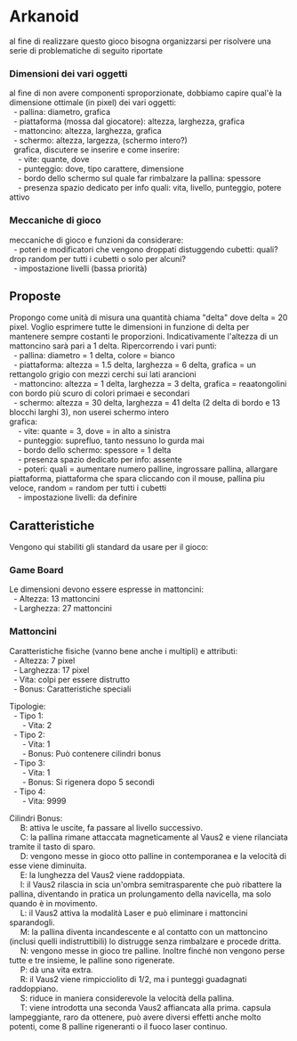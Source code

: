 # Arkanoid
al fine di realizzare questo gioco bisogna organizzarsi per risolvere una serie di problematiche di seguito riportate

### Dimensioni dei vari oggetti
al fine di non avere componenti sproporzionate, dobbiamo capire qual'è la dimensione ottimale (in pixel) dei vari oggetti: <br />
    &nbsp; - pallina: diametro, grafica <br />
    &nbsp; - piattaforma (mossa dal giocatore): altezza, larghezza, grafica <br />
    &nbsp; - mattoncino: altezza, larghezza, grafica <br />
    &nbsp; - schermo: altezza, largezza, (schermo intero?) <br />
    &nbsp; grafica, discutere se inserire e come inserire: <br />
    &nbsp;&nbsp;&nbsp; - vite: quante, dove <br />
    &nbsp;&nbsp;&nbsp; - punteggio: dove, tipo carattere, dimensione <br />
    &nbsp;&nbsp;&nbsp; - bordo dello schermo sul quale far rimbalzare la pallina: spessore <br />
    &nbsp;&nbsp;&nbsp; - presenza spazio dedicato per info quali: vita, livello, punteggio, potere attivo

### Meccaniche di gioco
meccaniche di gioco e funzioni da considerare: <br />
    &nbsp; - poteri e modificatori che vengono droppati distuggendo cubetti: quali? drop random per tutti i cubetti o solo per alcuni?  <br />
    &nbsp; - impostazione livelli (bassa priorità)

## Proposte
Propongo come unità di misura una quantità chiama "delta" dove delta = 20 pixel. Voglio esprimere tutte le dimensioni in funzione di delta per mantenere sempre costanti le proporzioni. Indicativamente l'altezza di un mattoncino sarà pari a 1 delta.
Ripercorrendo i vari punti: <br />
      &nbsp; - pallina: diametro = 1 delta, colore = bianco <br />
      &nbsp; - piattaforma: altezza = 1.5 delta, larghezza = 6 delta, grafica = un rettangolo grigio con mezzi cerchi sui lati arancioni <br />
      &nbsp; - mattoncino: altezza = 1 delta, larghezza = 3 delta, grafica = reaatongolini con bordo più scuro di colori primaei e secondari <br />
      &nbsp; - schermo: altezza = 30 delta, larghezza = 41 delta (2 delta di bordo e 13 blocchi larghi 3), non userei schermo intero <br />
      grafica: <br />
      &nbsp;&nbsp;&nbsp; - vite: quante = 3, dove = in alto a sinistra <br />
      &nbsp;&nbsp;&nbsp; - punteggio: suprefluo, tanto nessuno lo gurda mai <br />
      &nbsp;&nbsp;&nbsp; - bordo dello schermo: spessore = 1 delta <br />
      &nbsp;&nbsp;&nbsp; - presenza spazio dedicato per info: assente <br />
      &nbsp;&nbsp;&nbsp; - poteri: quali = aumentare numero palline, ingrossare pallina, allargare piattaforma, piattaforma che spara cliccando con il mouse, pallina piu veloce, random = random            per tutti i cubetti <br />
      &nbsp;&nbsp;&nbsp; - impostazione livelli: da definire 


## Caratteristiche
Vengono qui stabiliti gli standard da usare per il gioco:

### Game Board
Le dimensioni devono essere espresse in mattoncini: <br />
	 &nbsp; - Altezza: 13 mattoncini <br />
	 &nbsp; - Larghezza: 27 mattoncini <br />


### Mattoncini
Caratteristiche fisiche (vanno bene anche i multipli) e attributi:<br />
	 &nbsp; - Altezza: 7 pixel <br />
     &nbsp; - Larghezza: 17 pixel <br />
     &nbsp; - Vita: colpi per essere distrutto <br />
     &nbsp; - Bonus: Caratteristiche speciali <br />
     
Tipologie:<br />
&nbsp; - Tipo 1:  <br />
&nbsp; &nbsp; &nbsp; - Vita: 2<br />
&nbsp; - Tipo 2:  <br />
&nbsp; &nbsp; &nbsp; - Vita: 1<br />
&nbsp; &nbsp; &nbsp; - Bonus: Può contenere cilindri bonus<br />
&nbsp; - Tipo 3:  <br />
&nbsp; &nbsp; &nbsp; - Vita: 1<br />
&nbsp; &nbsp; &nbsp; - Bonus: Si rigenera dopo 5 secondi<br />
&nbsp; - Tipo 4:  <br />
&nbsp; &nbsp; &nbsp; - Vita: 9999<br />


Cilindri Bonus: <br />
&nbsp; &nbsp; &nbsp;B: attiva le uscite, fa passare al livello successivo.<br />
&nbsp; &nbsp; &nbsp;C: la pallina rimane attaccata magneticamente al Vaus2 e viene rilanciata tramite il tasto di sparo.<br />
&nbsp; &nbsp; &nbsp;D: vengono messe in gioco otto palline in contemporanea e la velocità di esse viene diminuita. <br />
&nbsp; &nbsp; &nbsp;E: la lunghezza del Vaus2 viene raddoppiata.<br />
&nbsp; &nbsp; &nbsp;I: il Vaus2 rilascia in scia un'ombra semitrasparente che può ribattere la pallina, diventando in pratica un prolungamento della navicella, ma solo quando è in movimento.<br />
&nbsp; &nbsp; &nbsp;L: il Vaus2 attiva la modalità Laser e può eliminare i mattoncini sparandogli.<br />
&nbsp; &nbsp; &nbsp;M: la pallina diventa incandescente e al contatto con un mattoncino (inclusi quelli indistruttibili) lo distrugge senza rimbalzare e procede dritta.<br />
&nbsp; &nbsp; &nbsp;N: vengono messe in gioco tre palline. Inoltre finché non vengono perse tutte e tre insieme, le palline sono rigenerate.<br />
&nbsp; &nbsp; &nbsp;P: dà una vita extra.<br />
&nbsp; &nbsp; &nbsp;R: il Vaus2 viene rimpicciolito di 1/2, ma i punteggi guadagnati raddoppiano.<br />
&nbsp; &nbsp; &nbsp;S: riduce in maniera considerevole la velocità della pallina. <br />
&nbsp; &nbsp; &nbsp;T: viene introdotta una seconda Vaus2 affiancata alla prima.
capsula lampeggiante, raro da ottenere, può avere diversi effetti anche molto potenti, come 8 palline rigeneranti o il fuoco laser continuo.
